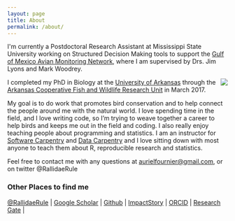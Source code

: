 ```yaml
---
layout: page
title: About
permalink: /about/
---
```





I'm currently a Postdoctoral Research Assistant at Mississippi State University working on Structured Decision Making tools to support the [Gulf of Mexico Avian Monitoring Network](https://gomamn.org/), where I am supervised by Drs. Jim Lyons and Mark Woodrey. 

<img align="right" src="https://avatars1.githubusercontent.com/u/7707957?s=400&u=728d2eaf013d4d79ddd6104c46afda2ab19bcdca&v=4">


I completed my PhD in Biology at the [University of Arkansas](www.uark.edu) through the [Arkansas Cooperative Fish and Wildlife Research Unit](http://www.coopunits.org/Arkansas/) in March 2017.

My goal is to do work that promotes bird conservation and to help connect the people around me with the natural world. I love spending time in the field, and I love writing code, so I’m trying to weave together a career to help birds and keeps me out in the field and coding. I also really enjoy teaching people about programming and statistics. I am an instructor for [Software Carpentry](http://software-carpentry.org/) and [Data Carpentry](http://www.datacarpentry.org/) and I love sitting down with most anyone to teach them about R, reproducible research and statistics.   

Feel free to contact me with any questions at aurielfournier@gmail.com, or on twitter @RallidaeRule  



### Other Places to find me

[@RallidaeRule](twitter.com/rallidaerule) |
[Google Scholar](https://scholar.google.com/citations?user=H0AXRhQAAAAJ) |
[Github](https://github.com/aurielfournier) |
[ImpactStory](https://impactstory.org/u/0000-0002-8530-9968) | 
[ORCID](http://orcid.org/0000-0002-8530-9968) |
[Research Gate](http://www.researchgate.net/profile/Auriel_Fournier) |

